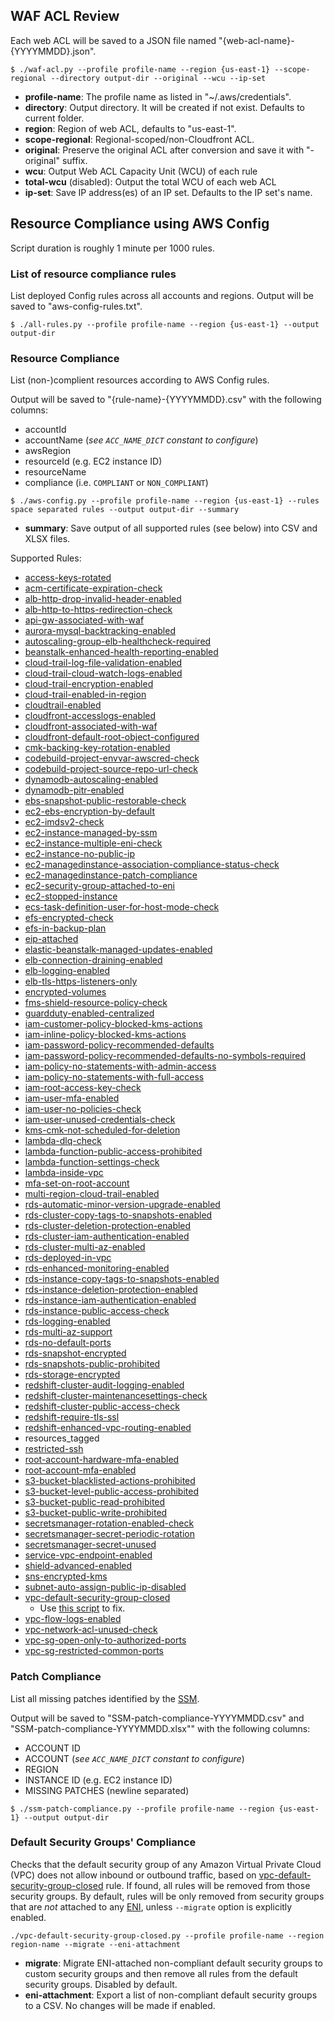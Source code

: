 ## WAF ACL Review

Each web ACL will be saved to a JSON file named "{web-acl-name}-{YYYYMMDD}.json".

```
$ ./waf-acl.py --profile profile-name --region {us-east-1} --scope-regional --directory output-dir --original --wcu --ip-set
```

- **profile-name**: The profile name as listed in "~/.aws/credentials".
- **directory**: Output directory. It will be created if not exist. Defaults to current folder.
- **region**: Region of web ACL, defaults to "us-east-1".
- **scope-regional**: Regional-scoped/non-Cloudfront ACL.
- **original**: Preserve the original ACL after conversion and save it with "-original" suffix.
- **wcu**: Output Web ACL Capacity Unit (WCU) of each rule
- **total-wcu** (disabled): Output the total WCU of each web ACL
- **ip-set**: Save IP address(es) of an IP set. Defaults to the IP set's name.

## Resource Compliance using AWS Config

Script duration is roughly 1 minute per 1000 rules.

### List of resource compliance rules

List deployed Config rules across all accounts and regions. Output will be saved to "aws-config-rules.txt".

```
$ ./all-rules.py --profile profile-name --region {us-east-1} --output output-dir
```

### Resource Compliance

List (non-)complient resources according to AWS Config rules.

Output will be saved to "{rule-name}-{YYYYMMDD}.csv" with the following columns:

- accountId
- accountName (_see `ACC_NAME_DICT` constant to configure_)
- awsRegion
- resourceId (e.g. EC2 instance ID)
- resourceName
- compliance (i.e. `COMPLIANT` or `NON_COMPLIANT`)

```
$ ./aws-config.py --profile profile-name --region {us-east-1} --rules space separated rules --output output-dir --summary
```

- **summary**: Save output of all supported rules (see below) into CSV and XLSX files.

Supported Rules:
- [access-keys-rotated](https://docs.aws.amazon.com/config/latest/developerguide/access-keys-rotated.html)
- [acm-certificate-expiration-check](https://docs.aws.amazon.com/config/latest/developerguide/acm-certificate-expiration-check.html)
- [alb-http-drop-invalid-header-enabled](https://docs.aws.amazon.com/config/latest/developerguide/alb-http-drop-invalid-header-enabled.html)
- [alb-http-to-https-redirection-check](https://docs.aws.amazon.com/config/latest/developerguide/alb-http-to-https-redirection-check.html)
- [api-gw-associated-with-waf](https://docs.aws.amazon.com/config/latest/developerguide/api-gw-associated-with-waf.html)
- [aurora-mysql-backtracking-enabled](https://docs.aws.amazon.com/config/latest/developerguide/aurora-mysql-backtracking-enabled.html)
- [autoscaling-group-elb-healthcheck-required](https://docs.aws.amazon.com/config/latest/developerguide/autoscaling-group-elb-healthcheck-required.html)
- [beanstalk-enhanced-health-reporting-enabled](https://docs.aws.amazon.com/config/latest/developerguide/beanstalk-enhanced-health-reporting-enabled.html)
- [cloud-trail-log-file-validation-enabled](https://docs.aws.amazon.com/config/latest/developerguide/cloud-trail-log-file-validation-enabled.html)
- [cloud-trail-cloud-watch-logs-enabled](https://docs.aws.amazon.com/config/latest/developerguide/cloud-trail-cloud-watch-logs-enabled.html)
- [cloud-trail-encryption-enabled](https://docs.aws.amazon.com/config/latest/developerguide/cloud-trail-encryption-enabled.html)
- [cloud-trail-enabled-in-region](https://docs.aws.amazon.com/config/latest/developerguide/cloud-trail-enabled-in-region.html)
- [cloudtrail-enabled](https://docs.aws.amazon.com/config/latest/developerguide/cloudtrail-enabled.html)
- [cloudfront-accesslogs-enabled](https://docs.aws.amazon.com/config/latest/developerguide/cloudfront-accesslogs-enabled.html)
- [cloudfront-associated-with-waf](https://docs.aws.amazon.com/config/latest/developerguide/cloudfront-associated-with-waf.html)
- [cloudfront-default-root-object-configured](https://docs.aws.amazon.com/config/latest/developerguide/cloudfront-default-root-object-configured.html)
- [cmk-backing-key-rotation-enabled](https://docs.aws.amazon.com/config/latest/developerguide/cmk-backing-key-rotation-enabled.html)
- [codebuild-project-envvar-awscred-check](https://docs.aws.amazon.com/config/latest/developerguide/codebuild-project-envvar-awscred-check.html)
- [codebuild-project-source-repo-url-check](https://docs.aws.amazon.com/config/latest/developerguide/codebuild-project-source-repo-url-check.html)
- [dynamodb-autoscaling-enabled](https://docs.aws.amazon.com/config/latest/developerguide/dynamodb-autoscaling-enabled.html)
- [dynamodb-pitr-enabled](https://docs.aws.amazon.com/config/latest/developerguide/dynamodb-pitr-enabled.html)
- [ebs-snapshot-public-restorable-check](https://docs.aws.amazon.com/config/latest/developerguide/ebs-snapshot-public-restorable-check.html)
- [ec2-ebs-encryption-by-default](https://docs.aws.amazon.com/config/latest/developerguide/ec2-ebs-encryption-by-default.html)
- [ec2-imdsv2-check](https://docs.aws.amazon.com/config/latest/developerguide/ec2-imdsv2-check.html)
- [ec2-instance-managed-by-ssm](https://docs.aws.amazon.com/config/latest/developerguide/ec2-instance-managed-by-ssm.html)
- [ec2-instance-multiple-eni-check](https://docs.aws.amazon.com/config/latest/developerguide/ec2-instance-multiple-eni-check.html)
- [ec2-instance-no-public-ip](https://docs.aws.amazon.com/config/latest/developerguide/ec2-instance-no-public-ip.html)
- [ec2-managedinstance-association-compliance-status-check](https://docs.aws.amazon.com/config/latest/developerguide/ec2-managedinstance-association-compliance-status-check.html)
- [ec2-managedinstance-patch-compliance](https://docs.aws.amazon.com/config/latest/developerguide/ec2-managedinstance-patch-compliance.html)
- [ec2-security-group-attached-to-eni](https://docs.aws.amazon.com/config/latest/developerguide/ec2-security-group-attached-to-eni.html)
- [ec2-stopped-instance](https://docs.aws.amazon.com/config/latest/developerguide/ec2-stopped-instance.html)
- [ecs-task-definition-user-for-host-mode-check](https://docs.aws.amazon.com/config/latest/developerguide/ecs-task-definition-user-for-host-mode-check.html)
- [efs-encrypted-check](https://docs.aws.amazon.com/config/latest/developerguide/efs-encrypted-check.html)
- [efs-in-backup-plan](https://docs.aws.amazon.com/config/latest/developerguide/efs-in-backup-plan.html)
- [eip-attached](https://docs.aws.amazon.com/config/latest/developerguide/eip-attached.html)
- [elastic-beanstalk-managed-updates-enabled](https://docs.aws.amazon.com/config/latest/developerguide/elastic-beanstalk-managed-updates-enabled.html)
- [elb-connection-draining-enabled](https://docs.aws.amazon.com/config/latest/developerguide/elb-connection-draining-enabled.html)
- [elb-logging-enabled](https://docs.aws.amazon.com/config/latest/developerguide/elb-logging-enabled.html)
- [elb-tls-https-listeners-only](https://docs.aws.amazon.com/config/latest/developerguide/elb-tls-https-listeners-only.html)
- [encrypted-volumes](https://docs.aws.amazon.com/config/latest/developerguide/encrypted-volumes.html)
- [fms-shield-resource-policy-check](https://docs.aws.amazon.com/config/latest/developerguide/fms-shield-resource-policy-check.html)
- [guardduty-enabled-centralized](https://docs.aws.amazon.com/config/latest/developerguide/guardduty-enabled-centralized.html)
- [iam-customer-policy-blocked-kms-actions](https://docs.aws.amazon.com/config/latest/developerguide/iam-customer-policy-blocked-kms-actions.html)
- [iam-inline-policy-blocked-kms-actions](https://docs.aws.amazon.com/config/latest/developerguide/iam-inline-policy-blocked-kms-actions.html)
- [iam-password-policy-recommended-defaults](https://docs.aws.amazon.com/config/latest/developerguide/iam-password-policy-recommended-defaults.html)
- [iam-password-policy-recommended-defaults-no-symbols-required](https://docs.aws.amazon.com/config/latest/developerguide/iam-password-policy-recommended-defaults-no-symbols-required.html)
- [iam-policy-no-statements-with-admin-access](https://docs.aws.amazon.com/config/latest/developerguide/iam-policy-no-statements-with-admin-access.html)
- [iam-policy-no-statements-with-full-access](https://docs.aws.amazon.com/config/latest/developerguide/iam-policy-no-statements-with-full-access.html)
- [iam-root-access-key-check](https://docs.aws.amazon.com/config/latest/developerguide/iam-root-access-key-check.html)
- [iam-user-mfa-enabled](https://docs.aws.amazon.com/config/latest/developerguide/iam-user-mfa-enabled.html)
- [iam-user-no-policies-check](https://docs.aws.amazon.com/config/latest/developerguide/iam-user-no-policies-check.html)
- [iam-user-unused-credentials-check](https://docs.aws.amazon.com/config/latest/developerguide/iam-user-unused-credentials-check.html)
- [kms-cmk-not-scheduled-for-deletion](https://docs.aws.amazon.com/config/latest/developerguide/kms-cmk-not-scheduled-for-deletion.html)
- [lambda-dlq-check](https://docs.aws.amazon.com/config/latest/developerguide/lambda-dlq-check.html)
- [lambda-function-public-access-prohibited](https://docs.aws.amazon.com/config/latest/developerguide/lambda-function-public-access-prohibited.html)
- [lambda-function-settings-check](https://docs.aws.amazon.com/config/latest/developerguide/lambda-function-settings-check.html)
- [lambda-inside-vpc](https://docs.aws.amazon.com/config/latest/developerguide/lambda-inside-vpc.html)
- [mfa-set-on-root-account](https://docs.aws.amazon.com/config/latest/developerguide/mfa-set-on-root-account.html)
- [multi-region-cloud-trail-enabled](https://docs.aws.amazon.com/config/latest/developerguide/multi-region-cloud-trail-enabled.html)
- [rds-automatic-minor-version-upgrade-enabled](https://docs.aws.amazon.com/config/latest/developerguide/rds-automatic-minor-version-upgrade-enabled.html)
- [rds-cluster-copy-tags-to-snapshots-enabled](https://docs.aws.amazon.com/config/latest/developerguide/rds-cluster-copy-tags-to-snapshots-enabled.html)
- [rds-cluster-deletion-protection-enabled](https://docs.aws.amazon.com/config/latest/developerguide/rds-cluster-deletion-protection-enabled.html)
- [rds-cluster-iam-authentication-enabled](https://docs.aws.amazon.com/config/latest/developerguide/rds-cluster-iam-authentication-enabled.html)
- [rds-cluster-multi-az-enabled](https://docs.aws.amazon.com/config/latest/developerguide/rds-cluster-multi-az-enabled.html)
- [rds-deployed-in-vpc](https://docs.aws.amazon.com/config/latest/developerguide/rds-deployed-in-vpc.html)
- [rds-enhanced-monitoring-enabled](https://docs.aws.amazon.com/config/latest/developerguide/rds-enhanced-monitoring-enabled.html)
- [rds-instance-copy-tags-to-snapshots-enabled](https://docs.aws.amazon.com/config/latest/developerguide/rds-instance-copy-tags-to-snapshots-enabled.html)
- [rds-instance-deletion-protection-enabled](https://docs.aws.amazon.com/config/latest/developerguide/rds-instance-deletion-protection-enabled.html)
- [rds-instance-iam-authentication-enabled](https://docs.aws.amazon.com/config/latest/developerguide/rds-instance-iam-authentication-enabled.html)
- [rds-instance-public-access-check](https://docs.aws.amazon.com/config/latest/developerguide/rds-instance-public-access-check.html)
- [rds-logging-enabled](https://docs.aws.amazon.com/config/latest/developerguide/rds-logging-enabled.html)
- [rds-multi-az-support](https://docs.aws.amazon.com/config/latest/developerguide/rds-multi-az-support.html)
- [rds-no-default-ports](https://docs.aws.amazon.com/config/latest/developerguide/rds-no-default-ports.html)
- [rds-snapshot-encrypted](https://docs.aws.amazon.com/config/latest/developerguide/rds-snapshot-encrypted.html)
- [rds-snapshots-public-prohibited](https://docs.aws.amazon.com/config/latest/developerguide/rds-snapshots-public-prohibited.html)
- [rds-storage-encrypted](https://docs.aws.amazon.com/config/latest/developerguide/rds-storage-encrypted.html)
- [redshift-cluster-audit-logging-enabled](https://docs.aws.amazon.com/config/latest/developerguide/redshift-cluster-audit-logging-enabled.html)
- [redshift-cluster-maintenancesettings-check](https://docs.aws.amazon.com/config/latest/developerguide/redshift-cluster-maintenancesettings-check.html)
- [redshift-cluster-public-access-check](https://docs.aws.amazon.com/config/latest/developerguide/redshift-cluster-public-access-check.html)
- [redshift-require-tls-ssl](https://docs.aws.amazon.com/config/latest/developerguide/redshift-require-tls-ssl.html)
- [redshift-enhanced-vpc-routing-enabled](https://docs.aws.amazon.com/config/latest/developerguide/redshift-enhanced-vpc-routing-enabled.html)
- resources_tagged
- [restricted-ssh](https://docs.aws.amazon.com/config/latest/developerguide/restricted-ssh.html)
- [root-account-hardware-mfa-enabled](https://docs.aws.amazon.com/config/latest/developerguide/root-account-hardware-mfa-enabled.html)
- [root-account-mfa-enabled](https://docs.aws.amazon.com/config/latest/developerguide/root-account-mfa-enabled.html)
- [s3-bucket-blacklisted-actions-prohibited](https://docs.aws.amazon.com/config/latest/developerguide/s3-bucket-blacklisted-actions-prohibited.html)
- [s3-bucket-level-public-access-prohibited](https://docs.aws.amazon.com/config/latest/developerguide/s3-bucket-level-public-access-prohibited.html)
- [s3-bucket-public-read-prohibited](https://docs.aws.amazon.com/config/latest/developerguide/s3-bucket-public-read-prohibited.html)
- [s3-bucket-public-write-prohibited](https://docs.aws.amazon.com/config/latest/developerguide/s3-bucket-public-write-prohibited.html)
- [secretsmanager-rotation-enabled-check](https://docs.aws.amazon.com/config/latest/developerguide/secretsmanager-rotation-enabled-check.html)
- [secretsmanager-secret-periodic-rotation](https://docs.aws.amazon.com/config/latest/developerguide/secretsmanager-secret-periodic-rotation.html)
- [secretsmanager-secret-unused](https://docs.aws.amazon.com/config/latest/developerguide/secretsmanager-secret-unused.html)
- [service-vpc-endpoint-enabled](https://docs.aws.amazon.com/config/latest/developerguide/service-vpc-endpoint-enabled.html)
- [shield-advanced-enabled](https://docs.aws.amazon.com/config/latest/developerguide/shield-advanced-enabled.html)
- [sns-encrypted-kms](https://docs.aws.amazon.com/config/latest/developerguide/sns-encrypted-kms.html)
- [subnet-auto-assign-public-ip-disabled](https://docs.aws.amazon.com/config/latest/developerguide/subnet-auto-assign-public-ip-disabled.html)
- [vpc-default-security-group-closed](https://docs.aws.amazon.com/config/latest/developerguide/vpc-default-security-group-closed.html)
  * Use [this script](#default-security-groups-compliance) to fix.
- [vpc-flow-logs-enabled](https://docs.aws.amazon.com/config/latest/developerguide/vpc-flow-logs-enabled.html)
- [vpc-network-acl-unused-check](https://docs.aws.amazon.com/config/latest/developerguide/vpc-network-acl-unused-check.html)
- [vpc-sg-open-only-to-authorized-ports](https://docs.aws.amazon.com/config/latest/developerguide/vpc-sg-open-only-to-authorized-ports.html)
- [vpc-sg-restricted-common-ports](https://docs.aws.amazon.com/config/latest/developerguide/vpc-sg-restricted-common-ports.html)

### Patch Compliance

List all missing patches identified by the [SSM](https://docs.aws.amazon.com/systems-manager/latest/userguide/what-is-systems-manager.html).

Output will be saved to "SSM-patch-compliance-YYYYMMDD.csv" and "SSM-patch-compliance-YYYYMMDD.xlsx"" with the following columns:

- ACCOUNT ID
- ACCOUNT (_see `ACC_NAME_DICT` constant to configure_)
- REGION
- INSTANCE ID (e.g. EC2 instance ID)
- MISSING PATCHES (newline separated)

```
$ ./ssm-patch-compliance.py --profile profile-name --region {us-east-1} --output output-dir
```

### Default Security Groups' Compliance

Checks that the default security group of any Amazon Virtual Private Cloud (VPC) does not allow inbound or outbound traffic, based on [vpc-default-security-group-closed](https://docs.aws.amazon.com/config/latest/developerguide/vpc-default-security-group-closed.html) rule. If found, all rules will be removed from those security groups. By default, rules will be only removed from security groups that are _not_ attached to any [ENI](https://docs.aws.amazon.com/AWSEC2/latest/UserGuide/using-eni.html), unless `--migrate` option is explicitly enabled.

```
./vpc-default-security-group-closed.py --profile profile-name --region region-name --migrate --eni-attachment
```

- **migrate**: Migrate ENI-attached non-compliant default security groups to custom security groups and then remove all rules from the default security groups. Disabled by default.
- **eni-attachment**: Export a list of non-compliant default security groups to a CSV. No changes will be made if enabled.
